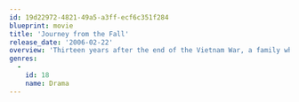```yaml
---
id: 19d22972-4821-49a5-a3ff-ecf6c351f284
blueprint: movie
title: 'Journey from the Fall'
release_date: '2006-02-22'
overview: 'Thirteen years after the end of the Vietnam War, a family who was tragically affected by the war are forced to emigrate to America.'
genres:
  -
    id: 18
    name: Drama
---
```

